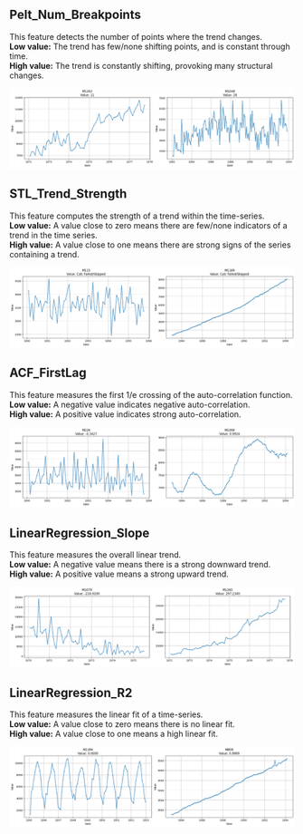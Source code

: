 ## Pelt_Num_Breakpoints



This feature detects the number of points where the trend changes.  
**Low value:** The trend has few/none shifting points, and is constant through time.  
**High value:** The trend is constantly shifting, provoking many structural changes.



    
![png](notebook_files/notebook_3_2.png)
    



## STL_Trend_Strength



This feature computes the strength of a trend within the time-series.  
**Low value:** A value close to zero means there are few/none indicators of a trend in the time series.  
**High value:** A value close to one means there are strong signs of the series containing a trend.



    
![png](notebook_files/notebook_3_5.png)
    



## ACF_FirstLag



This feature measures the first 1/e crossing of the auto-correlation function.  
**Low value:** A negative value indicates negative auto-correlation.  
**High value:** A positive value indicates strong auto-correlation.



    
![png](notebook_files/notebook_3_8.png)
    



## LinearRegression_Slope



This feature measures the overall linear trend.  
**Low value:** A negative value means there is a strong downward trend.  
**High value:** A positive value means a strong upward trend.



    
![png](notebook_files/notebook_3_11.png)
    



## LinearRegression_R2



This feature measures the linear fit of a time-series.  
**Low value:** A value close to zero means there is no linear fit.  
**High value:** A value close to one means a high linear fit.



    
![png](notebook_files/notebook_3_14.png)
    

